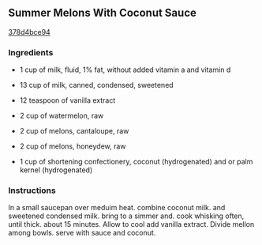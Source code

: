 ## Summer Melons With Coconut Sauce

[378d4bce94](http://www.food.com/recipe/summer-melons-with-coconut-sauce-433187)

### Ingredients

 - 1 cup of milk, fluid, 1% fat, without added vitamin a and vitamin d

 - 13 cup of milk, canned, condensed, sweetened

 - 12 teaspoon of vanilla extract

 - 2 cup of watermelon, raw

 - 2 cup of melons, cantaloupe, raw

 - 2 cup of melons, honeydew, raw

 - 1 cup of shortening confectionery, coconut (hydrogenated) and or palm kernel (hydrogenated)

### Instructions

In a small saucepan over meduim heat. combine coconut milk. and sweetened condensed milk. bring to a simmer and. cook whisking often, until thick. about 15 minutes. Allow to cool add vanilla extract. Divide mellon among bowls. serve with sauce and coconut.